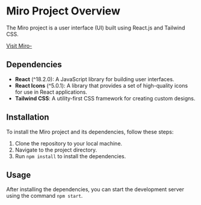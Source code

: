 # Miro Project Overview

The Miro project is a user interface (UI) built using React.js and Tailwind CSS.

[Visit Miro-](https://miro-ui-4v1g.vercel.app)


## Dependencies

- **React** (^18.2.0): A JavaScript library for building user interfaces.
- **React Icons** (^5.0.1): A library that provides a set of high-quality icons for use in React applications.
- **Tailwind CSS**: A utility-first CSS framework for creating custom designs.

## Installation

To install the Miro project and its dependencies, follow these steps:

1. Clone the repository to your local machine.
2. Navigate to the project directory.
3. Run `npm install` to install the dependencies.

## Usage

After installing the dependencies, you can start the development server using the command `npm start`.

 

 
